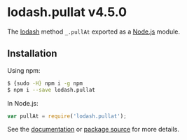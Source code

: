 # lodash.pullat v4.5.0

The [lodash](https://lodash.com/) method `_.pullAt` exported as a [Node.js](https://nodejs.org/) module.

## Installation

Using npm:
```bash
$ {sudo -H} npm i -g npm
$ npm i --save lodash.pullat
```

In Node.js:
```js
var pullAt = require('lodash.pullat');
```

See the [documentation](https://lodash.com/docs#pullAt) or [package source](https://github.com/lodash/lodash/blob/4.5.0-npm-packages/lodash.pullat) for more details.
